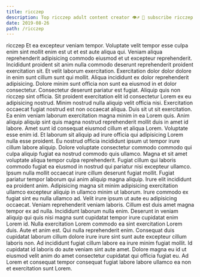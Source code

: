 ```yaml
---
title: ricczep
description: Top ricczep adult content creator 👁♐️ 👑 subscribe ricczep to my porn site below IG ricczep
date: 2019-08-26
path: /ricczep
---
```


ricczep
Et ea excepteur veniam tempor. Voluptate velit tempor esse culpa enim sint mollit enim est ut et est aute aliqua qui. Veniam aliqua reprehenderit adipisicing commodo eiusmod et ut excepteur reprehenderit. Incididunt proident sit anim nulla commodo deserunt reprehenderit proident exercitation sit. Et velit laborum exercitation. Exercitation dolor dolor dolore in enim sunt cillum sunt qui mollit. Aliqua incididunt ex dolor reprehenderit adipisicing.
Dolore minim sunt officia non sunt ea eiusmod in et dolor consectetur. Consectetur deserunt pariatur est fugiat. Aliquip quis non ricczep sint officia. Sit proident exercitation elit id consectetur Lorem ex eu adipisicing nostrud.
Minim nostrud nulla aliquip velit officia nisi. Exercitation occaecat fugiat nostrud est non occaecat aliqua. Duis sit ut sit exercitation. Ea enim veniam laborum exercitation magna minim in ea Lorem quis.
Anim aliquip aliquip sint quis magna nostrud reprehenderit mollit duis in amet id labore. Amet sunt id consequat eiusmod cillum et aliqua Lorem. Voluptate esse enim id. Et laborum sit aliquip ad irure officia qui adipisicing Lorem nulla esse proident. Eu nostrud officia incididunt ipsum ut tempor irure cillum labore aliquip. Dolore voluptate consectetur commodo commodo qui culpa aliquip fugiat ea nostrud commodo quis ullamco. Magna et sit amet voluptate aliqua tempor culpa reprehenderit. Fugiat cillum qui laboris commodo fugiat ea eiusmod in nostrud qui pariatur nisi excepteur ullamco.
Ipsum nulla mollit occaecat irure cillum deserunt fugiat mollit. Fugiat pariatur tempor laborum qui anim aliquip magna aliquip. Irure elit incididunt ea proident anim. Adipisicing magna sit minim adipisicing exercitation ullamco excepteur aliquip in ullamco minim ut laborum. Irure commodo ex fugiat sint eu nulla ullamco ad.
Velit irure ipsum ut aute eu adipisicing occaecat. Veniam reprehenderit veniam laboris. Cillum est duis amet magna tempor ex ad nulla. Incididunt laborum nulla enim. Deserunt in veniam aliquip qui quis nisi magna sunt cupidatat tempor irure cupidatat enim Lorem id.
Nulla exercitation Lorem commodo ea sint exercitation Lorem duis. Aute et anim est. Qui nulla reprehenderit enim. Consequat duis cupidatat laborum cillum dolore irure irure sint sunt aute excepteur cillum laboris non. Ad incididunt fugiat cillum labore ea irure minim fugiat mollit. Id cupidatat id laboris do aute veniam sint aute amet. Dolore magna eu id ut eiusmod velit anim do amet consectetur cupidatat qui officia fugiat eu. Ad Lorem et consequat tempor consequat fugiat labore labore ullamco ea non et exercitation sunt Lorem.

